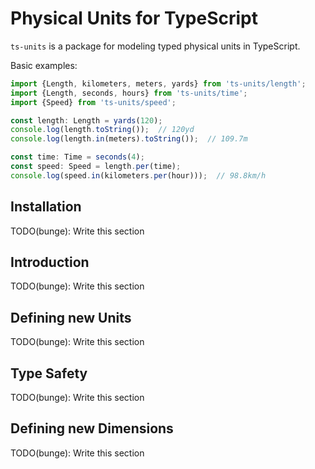 # Physical Units for TypeScript

`ts-units` is a package for modeling typed physical units in TypeScript.

Basic examples:

```typescript
import {Length, kilometers, meters, yards} from 'ts-units/length';
import {Length, seconds, hours} from 'ts-units/time';
import {Speed} from 'ts-units/speed';

const length: Length = yards(120);
console.log(length.toString());  // 120yd
console.log(length.in(meters).toString());  // 109.7m

const time: Time = seconds(4);
const speed: Speed = length.per(time);
console.log(speed.in(kilometers.per(hour)));  // 98.8km/h
```

## Installation

TODO(bunge): Write this section

## Introduction

TODO(bunge): Write this section

## Defining new Units

TODO(bunge): Write this section

## Type Safety

TODO(bunge): Write this section

## Defining new Dimensions

TODO(bunge): Write this section
